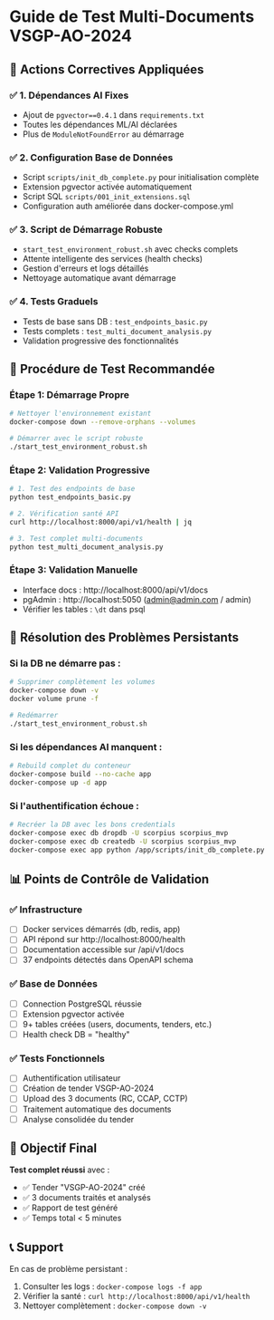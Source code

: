 # Guide de Test Multi-Documents VSGP-AO-2024

## 🎯 Actions Correctives Appliquées

### ✅ **1. Dépendances AI Fixes**
- Ajout de `pgvector==0.4.1` dans `requirements.txt`
- Toutes les dépendances ML/AI déclarées
- Plus de `ModuleNotFoundError` au démarrage

### ✅ **2. Configuration Base de Données**
- Script `scripts/init_db_complete.py` pour initialisation complète
- Extension pgvector activée automatiquement
- Script SQL `scripts/001_init_extensions.sql`
- Configuration auth améliorée dans docker-compose.yml

### ✅ **3. Script de Démarrage Robuste**
- `start_test_environment_robust.sh` avec checks complets
- Attente intelligente des services (health checks)
- Gestion d'erreurs et logs détaillés
- Nettoyage automatique avant démarrage

### ✅ **4. Tests Graduels**
- Tests de base sans DB : `test_endpoints_basic.py`
- Tests complets : `test_multi_document_analysis.py`
- Validation progressive des fonctionnalités

## 🚀 **Procédure de Test Recommandée**

### **Étape 1: Démarrage Propre**
```bash
# Nettoyer l'environnement existant
docker-compose down --remove-orphans --volumes

# Démarrer avec le script robuste
./start_test_environment_robust.sh
```

### **Étape 2: Validation Progressive**
```bash
# 1. Test des endpoints de base
python test_endpoints_basic.py

# 2. Vérification santé API
curl http://localhost:8000/api/v1/health | jq

# 3. Test complet multi-documents
python test_multi_document_analysis.py
```

### **Étape 3: Validation Manuelle**
- Interface docs : http://localhost:8000/api/v1/docs
- pgAdmin : http://localhost:5050 (admin@admin.com / admin)
- Vérifier les tables : `\dt` dans psql

## 🔧 **Résolution des Problèmes Persistants**

### **Si la DB ne démarre pas :**
```bash
# Supprimer complètement les volumes
docker-compose down -v
docker volume prune -f

# Redémarrer
./start_test_environment_robust.sh
```

### **Si les dépendances AI manquent :**
```bash
# Rebuild complet du conteneur
docker-compose build --no-cache app
docker-compose up -d app
```

### **Si l'authentification échoue :**
```bash
# Recréer la DB avec les bons credentials
docker-compose exec db dropdb -U scorpius scorpius_mvp
docker-compose exec db createdb -U scorpius scorpius_mvp
docker-compose exec app python /app/scripts/init_db_complete.py
```

## 📊 **Points de Contrôle de Validation**

### ✅ **Infrastructure**
- [ ] Docker services démarrés (db, redis, app)
- [ ] API répond sur http://localhost:8000/health
- [ ] Documentation accessible sur /api/v1/docs
- [ ] 37 endpoints détectés dans OpenAPI schema

### ✅ **Base de Données**
- [ ] Connection PostgreSQL réussie
- [ ] Extension pgvector activée
- [ ] 9+ tables créées (users, documents, tenders, etc.)
- [ ] Health check DB = "healthy"

### ✅ **Tests Fonctionnels**
- [ ] Authentification utilisateur
- [ ] Création de tender VSGP-AO-2024
- [ ] Upload des 3 documents (RC, CCAP, CCTP)
- [ ] Traitement automatique des documents
- [ ] Analyse consolidée du tender

## 🎉 **Objectif Final**

**Test complet réussi** avec :
- ✅ Tender "VSGP-AO-2024" créé
- ✅ 3 documents traités et analysés
- ✅ Rapport de test généré
- ✅ Temps total < 5 minutes

## 📞 **Support**

En cas de problème persistant :
1. Consulter les logs : `docker-compose logs -f app`
2. Vérifier la santé : `curl http://localhost:8000/api/v1/health`
3. Nettoyer complètement : `docker-compose down -v`